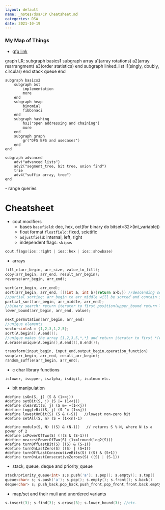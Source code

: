 ```yaml
---
layout: default
name: _notes/dsa/CP Cheatsheet.md
categories: DSA
date: 2021-10-19
---
```

<script 
    type="text/javascript"
    src="https://unpkg.com/mermaid@8.13.2/dist/mermaid.min.js">
</script>

<link 
  rel="stylesheet" 
  href="https://cdn.jsdelivr.net/npm/katex@0.13.18/dist/katex.min.css" integrity="sha384-zTROYFVGOfTw7JV7KUu8udsvW2fx4lWOsCEDqhBreBwlHI4ioVRtmIvEThzJHGET" crossorigin="anonymous">

<script defer 
  src="https://cdn.jsdelivr.net/npm/katex@0.13.18/dist/katex.min.js" integrity="sha384-GxNFqL3r9uRJQhR+47eDxuPoNE7yLftQM8LcxzgS4HT73tp970WS/wV5p8UzCOmb" crossorigin="anonymous">
</script>

<script defer 
  src="https://cdn.jsdelivr.net/npm/katex@0.13.18/dist/contrib/auto-render.min.js" integrity="sha384-vZTG03m+2yp6N6BNi5iM4rW4oIwk5DfcNdFfxkk9ZWpDriOkXX8voJBFrAO7MpVl" crossorigin="anonymous">
</script>
<script>
    document.addEventListener("DOMContentLoaded", function() {
        renderMathInElement(document.body, {
          // customised options
          // • auto-render specific keys, e.g.:
          delimiters: [
              {left: '$$', right: '$$', display: true},
              {left: '$', right: '$', display: false},
              {left: '\[', right: '\]', dispaly: true}
              {left: '\(', right: '\)', dispaly: false}
          ],
          throwOnError : true
        });
    });
    a = document.getElementById("main_content")
    console.log(a)
    document.addEventListener("DOMContentLoaded", function() {
        renderMathInElement(a, {
          // customised options
          // • auto-render specific keys, e.g.:
          delimiters: [
              {left: '$$', right: '$$', display: true},
              {left: '$', right: '$', display: false},
              {left: '\[', right: '\]', dispaly: true}
          ],
          throwOnError : true
        });
    });
</script>
### My Map of Things

- [gfg link](https://www.geeksforgeeks.org/data-structures/)

<div class="mermaid">graph LR;
    subgraph basics1
        subgraph array
            a1(array rotations)
            a2(array rearrangment)
            a3(order statistics)
        end
        subgraph linked_list
            l1(singly, doubly, circular)
        end
        stack
        queue
    end
    
    subgraph basics2
        subgraph bst
            implementation
            more
        end
        subgraph heap
            binomial
            fibbonaci
        end
        subgraph hashing
            hs1("open addressing and chaining")
            more
        end
        subgraph graph
            gr("DFS BFS and usecases")
        end
    end
    
    subgraph advanced
        adv("advanced lists")
        adv2("segment_tree, bit tree, union find")
        trie
        adv4("suffix array, tree")
    end
    

</div>
- range queries



# Cheatsheet

- cout modifiers
	- bases  `basefield`: dec, hex, oct(for binary do bitset<32>(int_variable))
	- float format `floatfield`: fixed, scietific
	- `adjustfield`: internal, left, right
	- independent flags: `skipws`
```c++
cout.flags(ios::right | ios::hex | ios::showbase)
```

- arrays

```c++
fill_n(arr_begin, arr_size, value_to_fill);
copy(arr_begin, arr_end, result_arr_begin);
reverse(arr_begin, arr_end);

sort(arr_begin, arr_end);
sort(arr_begin, arr_end, [](int a, int b){return a>b;})	//descending sort
//partial sorting: arr_begin to arr_middle will be sorted and contain smallest elements of array
partial_sort(arr_begin, arr_middle, arr_end);	
//binary search: return iterator to first position(upper_bound return last position) at which value can be inserted without disturbing the ordering
lower_bound(arr_begin, arr_end, value);	

next_permutation(arr_begin, arr_end)
//unique elements
vector<int>A = {1,2,3,1,2,5};
sort(A.begin(),A.end());
//unique makes the array {1,2,3,5,*,*} and return iterator to first *(duplicate)
A.erase(unique(A.begin(),A.end()),A.end());

transform(input_begin, input_end,output_begin,operation_function)
swap(arr_begin, arr_end, result_arr_begin);
random_suffle(arr_begin, arr_end);
```

- c char library functions

```
islower, isupper, isalpha, isdigit, isalnum etc.
```

- bit manipulation

```
#define isOn(S, j) (S & (1<<j))
#define setBit(S, j) (S |= (1<<j))
#define clearBit(S, j) (S &= ~(1<<j))
#define toggleBit(S, j) (S ^= (1<<j))
#define lowestOnBit(S) (S & (-S))	//lowest non-zero bit
#define setAll(S, n) (S = (1<<n)-1)

#define modulo(S, N) ((S) & (N-1))   // returns S % N, where N is a power of 2
#define isPowerOfTwo(S) (!(S & (S-1)))
#define nearestPowerOfTwo(S) (1<<lround(log2(S)))
#define turnOffLastBit(S) ((S) & (S-1))
#define turnOnLastZero(S) ((S) | (S+1))
#define turnOffLastConsecutiveBits(S) ((S) & (S+1))
#define turnOnLastConsecutiveZeroes(S) ((S) | (S-1))
```

- stack, queue, deque and priority_queue
```c++
stack/priority_queue<int> s;s.push('a'); s.pop(); s.empty(); s.top()
queue<char> s; s.push('a'); s.pop(); s.empty(); s.front(); s.back()
deque<char> s; push_back,pop_back,push_front,pop_front,front,back,empty
```
- map/set and their muli and unordered variants
```c++
s.insert(3); s.find(3); s.erase(3); s.lower_bound(3); //etc.
```
